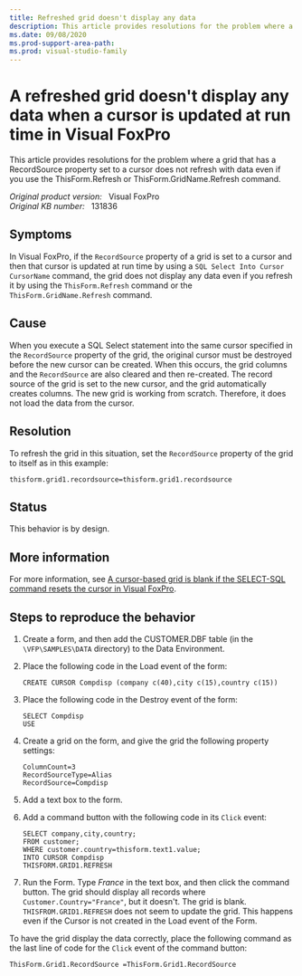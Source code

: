 ```yaml
---
title: Refreshed grid doesn't display any data
description: This article provides resolutions for the problem where a grid that has a RecordSource property set to a cursor does not refresh with data even if you use the ThisForm.Refresh or ThisForm.GridName.Refresh command.
ms.date: 09/08/2020
ms.prod-support-area-path: 
ms.prod: visual-studio-family
---
```

# A refreshed grid doesn't  display any data when a cursor is updated at run time in Visual FoxPro

This article provides resolutions for the problem where a grid that has a RecordSource property set to a cursor does not refresh with data even if you use the ThisForm.Refresh or ThisForm.GridName.Refresh command.

_Original product version:_ &nbsp; Visual FoxPro  
_Original KB number:_ &nbsp; 131836

## Symptoms

In Visual FoxPro, if the `RecordSource` property of a grid is set to a cursor and then that cursor is updated at run time by using a `SQL Select Into Cursor CursorName` command, the grid does not display any data even if you refresh it by using the `ThisForm.Refresh` command or the `ThisForm.GridName.Refresh` command.

## Cause

When you execute a SQL Select statement into the same cursor specified in the `RecordSource` property of the grid, the original cursor must be destroyed before the new cursor can be created. When this occurs, the grid columns and the `RecordSource` are also cleared and then re-created. The record source of the grid is set to the new cursor, and the grid automatically creates columns. The new grid is working from scratch. Therefore, it does not load the data from the cursor.

## Resolution

To refresh the grid in this situation, set the `RecordSource` property of the grid to itself as in this example:

```console
thisform.grid1.recordsource=thisform.grid1.recordsource
```

## Status

This behavior is by design.

## More information

For more information, see [A cursor-based grid is blank if the SELECT-SQL command resets the cursor in Visual FoxPro](https://support.microsoft.com/help/140653).

## Steps to reproduce the behavior

1. Create a form, and then add the CUSTOMER.DBF table (in the `\VFP\SAMPLES\DATA` directory) to the Data Environment.

2. Place the following code in the Load event of the form:

    ```console
    CREATE CURSOR Compdisp (company c(40),city c(15),country c(15))
    ```

3. Place the following code in the Destroy event of the form:

    ```console
    SELECT Compdisp
    USE
    ```  

4. Create a grid on the form, and give the grid the following property settings:

    ```console
    ColumnCount=3
    RecordSourceType=Alias
    RecordSource=Compdisp
    ```  

5. Add a text box to the form.

6. Add a command button with the following code in its `Click` event:

    ```console
    SELECT company,city,country;
    FROM customer;
    WHERE customer.country=thisform.text1.value;
    INTO CURSOR Compdisp
    THISFORM.GRID1.REFRESH
    ```

7. Run the Form. Type *France* in the text box, and then click the command button.
The grid should display all records where `Customer.Country="France"`, but it doesn't. The grid is blank. `THISFROM.GRID1.REFRESH` does not seem to update the grid. This happens even if the Cursor is not created in the Load event of the Form.

To have the grid display the data correctly, place the following command as the last line of code for the `Click` event of the command button:

```console
ThisForm.Grid1.RecordSource =ThisForm.Grid1.RecordSource
```
